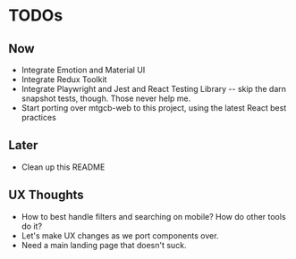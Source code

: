 # TODOs

## Now

- Integrate Emotion and Material UI
- Integrate Redux Toolkit
- Integrate Playwright and Jest and React Testing Library -- skip the darn snapshot tests, though. Those never help me.
- Start porting over mtgcb-web to this project, using the latest React best practices

## Later

- Clean up this README

## UX Thoughts

- How to best handle filters and searching on mobile? How do other tools do it?
- Let's make UX changes as we port components over.
- Need a main landing page that doesn't suck.
